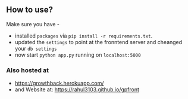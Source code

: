 ## How to use?

Make sure you have -

* installed `packages` via `pip install -r requirements.txt`.
* updated the `settings` to point at the fronntend server and cheanged your `db settings`  
* now start `python app.py` running on  `localhost:5000`

### Also hosted at

* https://growthback.herokuapp.com/
* and Website at: https://rahul3103.github.io/gpfront
